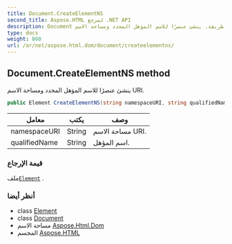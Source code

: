 ```yaml
---
title: Document.CreateElementNS
second_title: Aspose.HTML لمرجع .NET API
description: Document طريقة. ينشئ عنصرًا للاسم المؤهل المحدد ومساحة الاسم URI.
type: docs
weight: 860
url: /ar/net/aspose.html.dom/document/createelementns/
---
```

## Document.CreateElementNS method

ينشئ عنصرًا للاسم المؤهل المحدد ومساحة الاسم URI.

```csharp
public Element CreateElementNS(string namespaceURI, string qualifiedName)
```

| معامل | يكتب | وصف |
| --- | --- | --- |
| namespaceURI | String | مساحة الاسم URI. |
| qualifiedName | String | اسم المؤهل. |

### قيمة الإرجاع

ملف[`Element`](../../element/) .

### أنظر أيضا

* class [Element](../../element/)
* class [Document](../)
* مساحة الاسم [Aspose.Html.Dom](../../document/)
* المجسم [Aspose.HTML](../../../)



